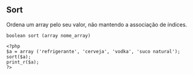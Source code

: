 ## Sort

Ordena um array pelo seu valor, não mantendo a associação de índices.
```
boolean sort (array nome_array)

<?php
$a = array ('refrigerante', 'cerveja', 'vodka', 'suco natural');
sort($a);
print_r($a);
?>
```